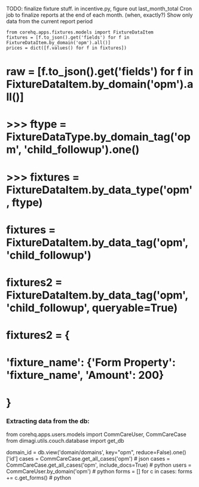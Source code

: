 TODO:
finalize fixture stuff.
in incentive.py, figure out last_month_total
Cron job to finalize reports at the end of each month.  (when, exactly?)
Show only data from the current report period

    from corehq.apps.fixtures.models import FixtureDataItem
    fixtures = [f.to_json().get('fields') for f in FixtureDataItem.by_domain('opm').all()]
    prices = dict([f.values() for f in fixtures])


# raw = [f.to_json().get('fields') for f in FixtureDataItem.by_domain('opm').all()]
# >>> ftype = FixtureDataType.by_domain_tag('opm', 'child_followup').one()
# >>> fixtures = FixtureDataItem.by_data_type('opm', ftype)
# fixtures = FixtureDataItem.by_data_tag('opm', 'child_followup')
# fixtures2 = FixtureDataItem.by_data_tag('opm', 'child_followup', queryable=True)
# fixtures2 = {
#     'fixture_name': {'Form Property': 'fixture_name', 'Amount': 200}
# }


### Extracting data from the db:

from corehq.apps.users.models import CommCareUser, CommCareCase
from dimagi.utils.couch.database import get_db

domain_id = db.view('domain/domains', key="opm", reduce=False).one()['id']
cases = CommCareCase.get_all_cases('opm') # json
cases = CommCareCase.get_all_cases('opm', include_docs=True) # python
users = CommCareUser.by_domain('opm') # python
forms = []
for c in cases:
    forms += c.get_forms() # python
